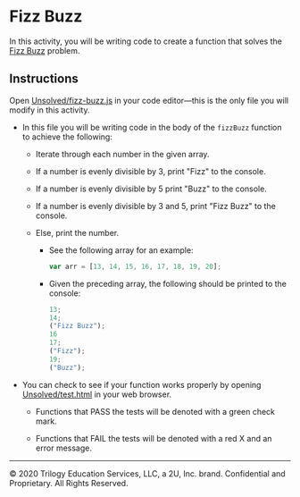 # Fizz Buzz

In this activity, you will be writing code to create a function that solves the [Fizz Buzz](https://en.wikipedia.org/wiki/Fizz_buzz) problem.

## Instructions

Open [Unsolved/fizz-buzz.js](Unsolved/fizz-buzz.js) in your code editor&mdash;this is the only file you will modify in this activity.

  - In this file you will be writing code in the body of the `fizzBuzz` function to achieve the following:

    - Iterate through each number in the given array.

    - If a number is evenly divisible by 3, print "Fizz" to the console.

    - If a number is evenly divisible by 5 print "Buzz" to the console.

    - If a number is evenly divisible by 3 and 5, print "Fizz Buzz" to the console.

    - Else, print the number.

      - See the following array for an example:

        ```js
        var arr = [13, 14, 15, 16, 17, 18, 19, 20];
        ```

      - Given the preceding array, the following should be printed to the console:

        ```js
        13;
        14;
        ("Fizz Buzz");
        16
        17;
        ("Fizz");
        19;
        ("Buzz");
        ```

- You can check to see if your function works properly by opening [Unsolved/test.html](Unsolved/test.html) in your web browser.

  - Functions that PASS the tests will be denoted with a green check mark.

  - Functions that FAIL the tests will be denoted with a red X and an error message.

---

© 2020 Trilogy Education Services, LLC, a 2U, Inc. brand. Confidential and Proprietary. All Rights Reserved.